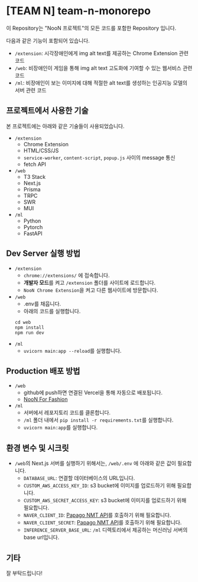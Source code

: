 # [TEAM N] team-n-monorepo

이 Repository는 "NooN 프로젝트"의 모든 코드를 포함한 Repository 입니다.

다음과 같은 기능이 포함되어 있습니다.

- `/extension`: 시각장애인에게 img alt text를 제공하는 Chrome Extension 관련 코드
- `/web`: 비장애인이 게임을 통해 img alt text 고도화에 기여할 수 있는 웹서비스 관련 코드
- `/ml`: 비장애인이 보는 이미지에 대해 적절한 alt text를 생성하는 인공지능 모델의 서버 관련 코드

## 프로젝트에서 사용한 기술

본 프로젝트에는 아래와 같은 기술들이 사용되었습니다.

- `/extension`
  - Chrome Extension
  - HTML/CSS/JS
  - `service-worker`, `content-script`, `popup.js` 사이의 message 통신
  - fetch API
- `/web`
  - T3 Stack
  - Next.js
  - Prisma
  - TRPC
  - SWR
  - MUI
- `/ml`
  - Python
  - Pytorch
  - FastAPI

## Dev Server 실행 방법

- `/extension`
  - `chrome://extensions/` 에 접속합니다.
  - **개발자 모드**를 켜고 `/extension` 폴더를 사이트에 로드합니다.
  - `NooN Chrome Extension`을 켜고 다른 웹사이트에 방문합니다.
- `/web`
  - .env를 채웁니다.
  - 아래의 코드를 실행합니다.
  ```
  cd web
  npm install
  npm run dev
  ```
- `/ml`
  - `uvicorn main:app --reload`를 실행합니다.

## Production 배포 방법

- `/web`
  - github에 push하면 연결된 Vercel을 통해 자동으로 배포됩니다.
  - [NooN For Fashion](https://team-n-web.vercel.app/)
- `/ml`
  - 서버에서 레포지토리 코드를 클론합니다.
  - `/ml` 폴더 내에서 `pip install -r requirements.txt`를 실행합니다.
  - `uvicorn main:app`를 실행합니다.

## 환경 변수 및 시크릿

- `/web`의 Next.js 서버를 실행하기 위해서는, `/web/.env` 에 아래와 같은 값이 필요합니다.
  - `DATABASE_URL`: 연결할 데이터베이스의 URL입니다.
  - `CUSTOM_AWS_ACCESS_KEY_ID`: s3 bucket에 이미지를 업로드하기 위해 필요합니다.
  - `CUSTOM_AWS_SECRET_ACCESS_KEY`: s3 bucket에 이미지를 업로드하기 위해 필요합니다.
  - `NAVER_CLIENT_ID`: [Papago NMT API](https://developers.naver.com/docs/nmt/reference/)를 호출하기 위해 필요합니다.
  - `NAVER_CLIENT_SECRET`: [Papago NMT API](https://developers.naver.com/docs/nmt/reference/)를 호출하기 위해 필요합니다.
  - `INFERENCE_SERVER_BASE_URL`: `/ml` 디렉토리에서 제공하는 머신러닝 서버의 base url입니다.

## 기타

잘 부탁드립니다!
